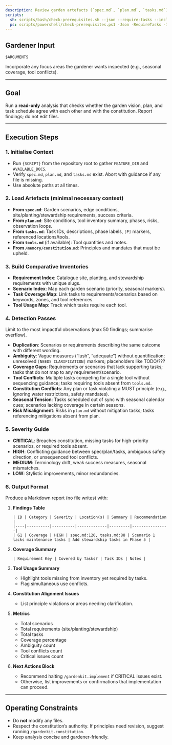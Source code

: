 ```yaml
---
description: Review garden artefacts (`spec.md`, `plan.md`, `tasks.md`) after task generation to surface inconsistencies before implementation.
scripts:
  sh: scripts/bash/check-prerequisites.sh --json --require-tasks --include-tasks
  ps: scripts/powershell/check-prerequisites.ps1 -Json -RequireTasks -IncludeTasks
---
```


## Gardener Input

```text
$ARGUMENTS
```

Incorporate any focus areas the gardener wants inspected (e.g., seasonal coverage, tool conflicts).

---

## Goal

Run a **read-only** analysis that checks whether the garden vision, plan, and task schedule agree with each other and with the constitution. Report findings; do not edit files.

---

## Execution Steps

### 1. Initialise Context

- Run `{SCRIPT}` from the repository root to gather `FEATURE_DIR` and `AVAILABLE_DOCS`.  
- Verify `spec.md`, `plan.md`, and `tasks.md` exist. Abort with guidance if any file is missing.  
- Use absolute paths at all times.

### 2. Load Artefacts (minimal necessary context)

- **From `spec.md`**: Garden scenarios, edge conditions, site/planting/stewardship requirements, success criteria.  
- **From `plan.md`**: Site conditions, tool inventory summary, phases, risks, observation loops.  
- **From `tasks.md`**: Task IDs, descriptions, phase labels, `[P]` markers, referenced locations/tools.  
- **From `tools.md`** (if available): Tool quantities and notes.  
- **From `/memory/constitution.md`**: Principles and mandates that must be upheld.

### 3. Build Comparative Inventories

- **Requirement Index**: Catalogue site, planting, and stewardship requirements with unique slugs.  
- **Scenario Index**: Map each garden scenario (priority, seasonal markers).  
- **Task Coverage Map**: Link tasks to requirements/scenarios based on keywords, zones, and tool references.  
- **Tool Usage Map**: Track which tasks require each tool.

### 4. Detection Passes

Limit to the most impactful observations (max 50 findings; summarise overflow).

- **Duplication**: Scenarios or requirements describing the same outcome with different wording.  
- **Ambiguity**: Vague measures (“lush”, “adequate”) without quantification; unresolved `[NEEDS CLARIFICATION]` markers; placeholders like TODO/???  
- **Coverage Gaps**: Requirements or scenarios that lack supporting tasks; tasks that do not map to any requirement/scenario.  
- **Tool Conflicts**: Multiple tasks competing for a single tool without sequencing guidance; tasks requiring tools absent from `tools.md`.  
- **Constitution Conflicts**: Any plan or task violating a MUST principle (e.g., ignoring water restrictions, safety mandates).  
- **Seasonal Tension**: Tasks scheduled out of sync with seasonal calendar cues; scenarios lacking coverage in certain seasons.  
- **Risk Misalignment**: Risks in `plan.md` without mitigation tasks; tasks referencing mitigations absent from plan.

### 5. Severity Guide

- **CRITICAL**: Breaches constitution, missing tasks for high-priority scenarios, or required tools absent.  
- **HIGH**: Conflicting guidance between spec/plan/tasks, ambiguous safety direction, or unsequenced tool conflicts.  
- **MEDIUM**: Terminology drift, weak success measures, seasonal mismatches.  
- **LOW**: Stylistic improvements, minor redundancies.

### 6. Output Format

Produce a Markdown report (no file writes) with:

1. **Findings Table**
   ```
   | ID | Category | Severity | Location(s) | Summary | Recommendation |
   |----|----------|----------|-------------|---------|----------------|
   | G1 | Coverage | HIGH | spec.md:120, tasks.md:88 | Scenario 1 lacks maintenance tasks | Add stewardship tasks in Phase 5 |
   ```

2. **Coverage Summary**
   ```
   | Requirement Key | Covered by Tasks? | Task IDs | Notes |
   ```

3. **Tool Usage Summary**
   - Highlight tools missing from inventory yet required by tasks.  
   - Flag simultaneous use conflicts.

4. **Constitution Alignment Issues**
   - List principle violations or areas needing clarification.

5. **Metrics**
   - Total scenarios  
   - Total requirements (site/planting/stewardship)  
   - Total tasks  
   - Coverage percentage  
   - Ambiguity count  
   - Tool conflicts count  
   - Critical issues count

6. **Next Actions Block**
   - Recommend halting `/gardenkit.implement` if CRITICAL issues exist.  
   - Otherwise, list improvements or confirmations that implementation can proceed.

---

## Operating Constraints

- Do **not** modify any files.  
- Respect the constitution’s authority. If principles need revision, suggest running `/gardenkit.constitution`.  
- Keep analysis concise and gardener-friendly.

